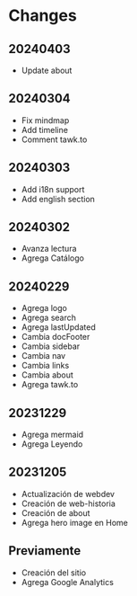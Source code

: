 # Changes

## 20240403

- Update about

## 20240304

- Fix mindmap
- Add timeline
- Comment tawk.to

## 20240303

- Add i18n support
- Add english section

## 20240302

- Avanza lectura
- Agrega Catálogo

## 20240229

- Agrega logo
- Agrega search
- Agrega lastUpdated
- Cambia docFooter
- Cambia sidebar
- Cambia nav
- Cambia links
- Cambia about
- Agrega tawk.to

## 20231229

- Agrega mermaid
- Agrega Leyendo

## 20231205

- Actualización de webdev
- Creación de web-historia
- Creación de about
- Agrega hero image en Home

## Previamente

- Creación del sitio
- Agrega Google Analytics